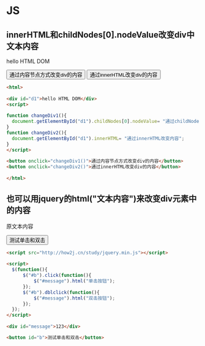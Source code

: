# JS
## innerHTML和childNodes[0].nodeValue改变div中文本内容

<html>
    
<div id="d1">hello HTML DOM</div>
<script>
 
function changeDiv1(){
  document.getElementById("d1").childNodes[0].nodeValue= "通过childNode[0].value改变内容";
}
function changeDiv2(){
  document.getElementById("d1").innerHTML= "通过innerHTML改变内容";
}
</script>
 
<button onclick="changeDiv1()">通过内容节点方式改变div的内容</button>
<button onclick="changeDiv2()">通过innerHTML改变div的内容</button>
 
</html>

```html
<html>
    
<div id="d1">hello HTML DOM</div>
<script>
 
function changeDiv1(){
  document.getElementById("d1").childNodes[0].nodeValue= "通过childNode[0].value改变内容";
}
function changeDiv2(){
  document.getElementById("d1").innerHTML= "通过innerHTML改变内容";
}
</script>
 
<button onclick="changeDiv1()">通过内容节点方式改变div的内容</button>
<button onclick="changeDiv2()">通过innerHTML改变div的内容</button>
 
</html>
```

## 也可以用jquery的html("文本内容")来改变div元素中的内容

<script src="http://how2j.cn/study/jquery.min.js"></script>
 
<script>
  $(function(){
      $("#b").click(function(){
          $("#message").html("单击按钮");
      });
      $("#b").dblclick(function(){
          $("#message").html("双击按钮");
      });
  });
</script>
  
<div id="message">原文本内容</div>

<button id="b">测试单击和双击</button>

```html
<script src="http://how2j.cn/study/jquery.min.js"></script>
 
<script>
  $(function(){
      $("#b").click(function(){
          $("#message").html("单击按钮");
      });
      $("#b").dblclick(function(){
          $("#message").html("双击按钮");
      });
  });
</script>
  
<div id="message">123</div>

<button id="b">测试单击和双击</button>

```

